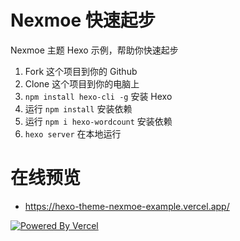 # Nexmoe 快速起步
 Nexmoe 主题 Hexo 示例，帮助你快速起步

1. Fork 这个项目到你的 Github
2. Clone 这个项目到你的电脑上
3. `npm install hexo-cli -g` 安装 Hexo
4. 运行 `npm install` 安装依赖
5. 运行 `npm i hexo-wordcount` 安装依赖
6. `hexo server` 在本地运行

# 在线预览
- https://hexo-theme-nexmoe-example.vercel.app/

[![Powered By Vercel](https://www.datocms-assets.com/31049/1618983297-powered-by-vercel.svg "Powered By Vercel")](https://vercel.com/?utm_source=theme-nexmoe&utm_campaign=oss "Powered By Vercel")
